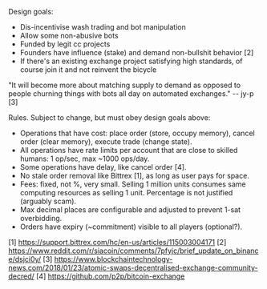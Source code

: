 Design goals:

* Dis-incentivise wash trading and bot manipulation
* Allow some non-abusive bots
* Funded by legit cc projects
* Founders have influence (stake) and demand non-bullshit behavior [2]
* If there's an existing exchange project satisfying high standards, of course join it and not reinvent the bicycle

"It will become more about matching supply to demand as opposed to people churning things with bots all day on automated exchanges." -- jy-p [3]

Rules. Subject to change, but must obey design goals above:

* Operations that have cost: place order (store, occupy memory), cancel order (clear memory), execute trade (change state).
* All operations have rate limits per account that are close to skilled humans: 1 op/sec, max ~1000 ops/day.
* Some operations have delay, like cancel order [4].
* No stale order removal like Bittrex [1], as long as user pays for space.
* Fees: fixed, not %, very small. Selling 1 million units consumes same computing resources as selling 1 unit. Percentage is not justified (arguably scam).
* Max decimal places are configurable and adjusted to prevent 1-sat overbidding.
* Orders have expiry (~commitment) visible to all players (optional?).

[1] https://support.bittrex.com/hc/en-us/articles/115003004171
[2] https://www.reddit.com/r/siacoin/comments/7pfyjc/brief_update_on_binance/dsjci0y/
[3] https://www.blockchaintechnology-news.com/2018/01/23/atomic-swaps-decentralised-exchange-community-decred/
[4] https://github.com/p2p/bitcoin-exchange
